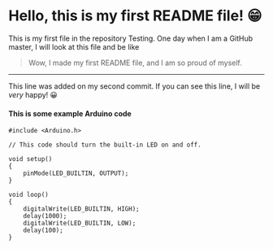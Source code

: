 # Hello, this is my first **README** file! 😁

This is my first file in the repository Testing. One day when I am a GitHub master, I will look at this file and be like 

> Wow, I made my first README file, and I am so proud of myself.

---

This line was added on my second commit. If you can see this line, I will be *very* happy! 😀



#### This is some example Arduino code
```arduino
#include <Arduino.h>

// This code should turn the built-in LED on and off.

void setup()
{
    pinMode(LED_BUILTIN, OUTPUT);
}

void loop()
{
    digitalWrite(LED_BUILTIN, HIGH);
    delay(1000);
    digitalWrite(LED_BUILTIN, LOW);
    delay(100);
}
```
